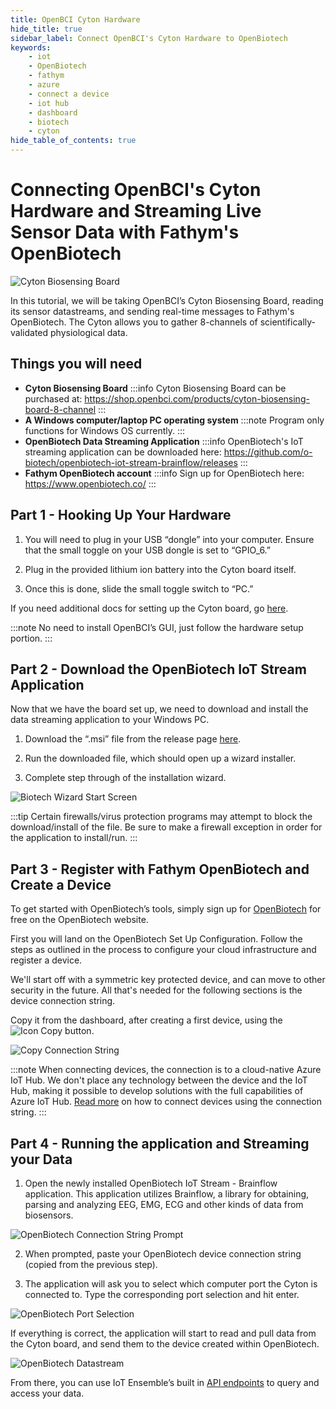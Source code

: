 ```yaml
---
title: OpenBCI Cyton Hardware
hide_title: true
sidebar_label: Connect OpenBCI's Cyton Hardware to OpenBiotech
keywords:
    - iot
    - OpenBiotech
    - fathym
    - azure
    - connect a device
    - iot hub
    - dashboard
    - biotech
    - cyton
hide_table_of_contents: true
---
```


# Connecting OpenBCI's Cyton Hardware and Streaming Live Sensor Data with Fathym's OpenBiotech

![Cyton Biosensing Board](https://www.fathym.com/iot/img/cyton_biosensing_board.png)

In this tutorial, we will be taking OpenBCI’s Cyton Biosensing Board, reading its sensor datastreams, and sending real-time messages to Fathym's OpenBiotech. The Cyton allows you to gather 8-channels of scientifically-validated physiological data.

## Things you will need

- **Cyton Biosensing Board** 
:::info
Cyton Biosensing Board can be purchased at: https://shop.openbci.com/products/cyton-biosensing-board-8-channel
:::
- **A Windows computer/laptop PC operating system**
:::note
Program only functions for Windows OS currently. 
:::
- **OpenBiotech Data Streaming Application**
:::info
OpenBiotech's IoT streaming application can be downloaded here: https://github.com/o-biotech/openbiotech-iot-stream-brainflow/releases
:::
- **Fathym OpenBiotech account**
:::info
Sign up for OpenBiotech here: https://www.openbiotech.co/
:::

## Part 1 - Hooking Up Your Hardware
1. You will need to plug in your USB “dongle” into your computer. Ensure that the small toggle on your USB dongle is set to “GPIO_6.”

2. Plug in the provided lithium ion battery into the Cyton board itself. 

3. Once this is done, slide the small toggle switch to “PC.”

If you need additional docs for setting up the Cyton board, go [here](https://docs.openbci.com/GettingStarted/Boards/CytonGS/).

:::note 
No need to install OpenBCI’s GUI, just follow the hardware setup portion.
:::

## Part 2 - Download the OpenBiotech IoT Stream Application

Now that we have the board set up, we need to download and install the data streaming application to your Windows PC. 

1. Download the “.msi” file from the release page [here](https://github.com/o-biotech/openbiotech-iot-stream-brainflow/releases).

2. Run the downloaded file, which should open up a wizard installer.

3. Complete step through of the installation wizard.

![Biotech Wizard Start Screen](https://www.fathym.com/iot/img/startscreen_biotech_wizard_installer.png)

:::tip
Certain firewalls/virus protection programs may attempt to block the download/install of the file. Be sure to make a firewall exception in order for the application to install/run.
:::

## Part 3 - Register with Fathym OpenBiotech and Create a Device

To get started with OpenBiotech’s tools, simply sign up for [OpenBiotech](https://dashboard.openbiotech.co/) for free on the OpenBiotech website. 

First you will land on the OpenBiotech Set Up Configuration. Follow the steps as outlined in the process to configure your cloud infrastructure and register a device. 

We'll start off with a symmetric key protected device, and can move to other security in the future.  All that's needed for the following sections is the device connection string.  

Copy it from the dashboard, after creating a first device, using the ![Icon Copy](https://www.fathym.com/iot/img/screenshots/bt_copy_button.png) button.

![Copy Connection String](https://www.fathym.com/iot/img/screenshots/biotech_device_connection_string_dark.png)

:::note
When connecting devices, the connection is to a cloud-native Azure IoT Hub.  We don't place any technology between the device and the IoT Hub, making it possible to develop solutions with the full capabilities of Azure IoT Hub.  [Read more](https://docs.microsoft.com/en-us/azure/iot-hub/quickstart-send-telemetry-cli) on how to connect devices using the connection string.
:::

## Part 4 - Running the application and Streaming your Data

1. Open the newly installed OpenBiotech IoT Stream - Brainflow application. This application utilizes Brainflow, a library for obtaining, parsing and analyzing EEG, EMG, ECG and other kinds of data from biosensors. 

![OpenBiotech Connection String Prompt](https://www.fathym.com/iot/img/brainflow_connection_string_prompt.png)

2. When prompted, paste your OpenBiotech device connection string (copied from the previous step).

3. The application will ask you to select which computer port the Cyton is connected to. Type the corresponding port selection and hit enter.

![OpenBiotech Port Selection](https://www.fathym.com/iot/img/brainflow_port_selection.png)

If everything is correct, the application will start to read and pull data from the Cyton board, and send them to the device created within OpenBiotech.

![OpenBiotech Datastream](https://www.fathym.com/iot/img/brainflow_datastream.png)

From there, you can use IoT Ensemble’s built in [API endpoints](https://www.openbiotech.co/docs/integrations/connecting-downstream) to query and access your data.